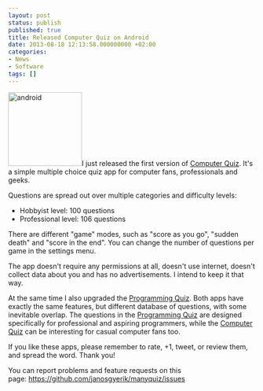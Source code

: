 ```yaml
---
layout: post
status: publish
published: true
title: Released Computer Quiz on Android
date: 2013-08-18 12:13:58.000000000 +02:00
categories:
- News
- Software
tags: []
---
```

<a href="https://play.google.com/store/apps/details?id=com.manyquiz.computers.lite"><img class="alignright size-thumbnail wp-image-1087" alt="android" src="/assets/themes/images/screenshots/2013-08-android.png" width="150" height="150" /></a>I just released the first version of [Computer Quiz](https://play.google.com/store/apps/details?id=com.manyquiz.computers.lite). It's a simple multiple choice quiz app for computer fans, professionals and geeks.

Questions are spread out over multiple categories and difficulty levels:

- Hobbyist level: 100 questions
- Professional level: 106 questions

There are different "game" modes, such as "score as you go", "sudden death" and "score in the end". You can change the number of questions per game in the settings menu.

The app doesn't require any permissions at all, doesn't use internet, doesn't collect data about you and has no advertisements. I intend to keep it that way.

At the same time I also upgraded the [Programming Quiz](https://play.google.com/store/apps/details?id=com.manyquiz.programming.lite). Both apps have exactly the same features, but different database of questions, with some inevitable overlap. The questions in the [Programming Quiz](https://play.google.com/store/apps/details?id=com.manyquiz.programming.lite) are designed specifically for professional and aspiring programmers, while the [Computer Quiz](https://play.google.com/store/apps/details?id=com.manyquiz.computers.lite) can be interesting for casual computer fans too.

If you like these apps, please remember to rate, +1, tweet, or review them, and spread the word. Thank you!

You can report problems and feature requests on this page: https://github.com/janosgyerik/manyquiz/issues
